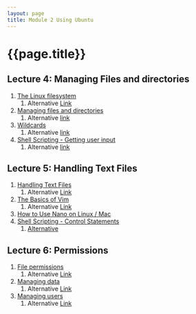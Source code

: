 ```yaml
---
layout: page
title: Module 2 Using Ubuntu
---
```

# {{page.title}}

## Lecture 4: Managing Files and directories
1. [The Linux filesystem](https://rapurl.live/s39)
   1. Alternative [Link](https://docs.google.com/presentation/d/e/2PACX-1vRzi-pHAUV4x_mqsbAiiAwTtIGZcXMauEIOUfiBySC4sPr0gszaQmebawSQaj0r2gCIv4r2Dam-fgT4/pub?start=false&loop=false&delayms=3000)
2. [Managing files and directories](https://rapurl.live/jya)
   1. Alternative [link](https://docs.google.com/presentation/d/e/2PACX-1vRXQhdRviYicst8RhPxAcgQmj8-8YCuNSSy4NjmCv1ekxfQuI3KvDmdfuAztj1hbDo6dXPsuF8RezsZ/pub?start=false&loop=false&delayms=3000)
3. [Wildcards](https://rapurl.live/h69)
   1. Alternative [link](https://docs.google.com/presentation/d/e/2PACX-1vTyTqtTUtZG5HwWy2N-XBprh6KM0ONG-i3M9qVkQ9ZGBSRZhAWLMJN9py4j_nWUcbgUj3nhh2bauz1I/pub?start=false&loop=false&delayms=3000)
4. [Shell Scripting - Getting user input](https://rapurl.live/ic2)
   1. Alternative [link](https://docs.google.com/presentation/d/e/2PACX-1vQuXFxgHJnHr6w-JbrAgeCvN3cyM7-zDIkYKQ_RcEI1wX-8VRJDb5lLOACZWqHk7ze-3af6nR3yxZ06/pub?start=false&loop=false&delayms=3000)

## Lecture 5: Handling Text Files
1. [Handling Text Files](https://rapurl.live/he6)
   1. Alternative [Link](https://docs.google.com/presentation/d/e/2PACX-1vTcX5KnC5CobScFyIcO36lbsFBFGyxjfuWxySriFiGt_9K_PbieWK28QT1n_w2ZrXoA70N1Rhyz4Pj3/pub?start=false&loop=false&delayms=3000)
2. [The Basics of Vim](https://rapurl.live/5mi)
   1. Alternative [Link](https://docs.google.com/presentation/d/e/2PACX-1vQOSwboIunBhoeFJ0UZrBdGYHC9I0MHEEzp_m68LWX2-G9fb-wHvCTL-MeZt10yTy1K-gsVrP2DHEHy/pub?start=false&loop=false&delayms=3000)
3. [How to Use Nano on Linux / Mac](https://shorturl.at/svxD9)
4. [Shell Scripting - Control Statements](https://rapurl.live/hh0)
   1. [Alternative](https://docs.google.com/presentation/d/e/2PACX-1vRpmfX4fJA2rjOvXPx_D5bfnagHAsvD_bHfHwEJ18sAxIxMY4KPWK-KcE7WUYiXI1BK8ongkw_UDiqw/pub?start=false&loop=false&delayms=3000)

## Lecture 6: Permissions
1. [File permissions](https://rapurl.live/ger)
   1. Alternative [Link](https://docs.google.com/presentation/d/e/2PACX-1vR0En9Alm8W0ylXZOWpAZgGavp_pvE81qtmsuCb34Jz7L4JYUszQu3MwkiaxSmT4Kw9v63g6zzEPRPr/pub?start=false&loop=false&delayms=3000)
2. [Managing data](https://shorturl.at/qxHKQ)
   1. Alternative [Link](https://docs.google.com/presentation/d/e/2PACX-1vSNDKSBCDak77Kyvee9ONij9ezZ82mCZsXVNMLLQbpD7tQj5KG7fygET45LwKqwx6YsDGlww5S9jarW/pub?start=false&loop=false&delayms=3000)
3. [Managing users]((https://rapurl.live/8l6))
   1. Alternative [Link](https://docs.google.com/presentation/d/e/2PACX-1vST0GQT-3q2bBhwDArAGzcneSy3KoGC0E31N4bv4YqwJa40Ahvg15aK5XM0MQuujGEuPTF6_QV43Kb3/pub?start=false&loop=false&delayms=3000)